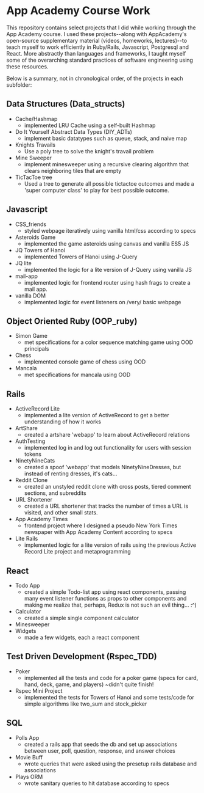 
# App Academy Course Work
This repository contains select projects that I did while working through the App Academy course. I used these projects--along with AppAcademy's open-source supplementary material (videos, homeworks, lectures)--to teach myself to work efficiently in Ruby/Rails, Javascript, Postgresql and React. More abstractly than languages and frameworks, I taught myself some of the overarching standard practices of software engineering using these resources.

Below is a summary, not in chronological order, of the projects in each subfolder:

## Data Structures (Data_structs)
 * Cache/Hashmap
    * implemented LRU Cache using a self-built Hashmap
 * Do It Yourself Abstract Data Types (DIY_ADTs)
    * implement basic datatypes such as queue, stack, and naive map
 * Knights Travails
    * Use a poly tree to solve the knight's travail problem
 * Mine Sweeper
    * implement minesweeper using a recursive clearing algorithm that clears neighboring tiles that are empty
 * TicTacToe tree
    * Used a tree to generate all possible tictactoe outcomes and made a 'super computer class' to play for best possible outcome.

## Javascript
* CSS_friends
    * styled webpage iteratively using vanilla html/css according to specs
* Asteroids Game
    * implemented the game asteroids using canvas and vanilla ES5 JS
* JQ Towers of Hanoi
    * implemented Towers of Hanoi using J-Query
* JQ lite
    * implemented the logic for a lite version of J-Query using vanilla JS 
* mail-app
    * implemented logic for frontend router using hash frags to create a mail app. 
* vanilla DOM
    * implemented logic for event listeners on /very/ basic webpage


## Object Oriented Ruby (OOP_ruby)
* Simon Game
    * met specifications for a color sequence matching game using OOD principals
* Chess
    * implemented console game of chess using OOD
* Mancala
    * met specifications for mancala using OOD

## Rails
* ActiveRecord Lite
    * implemented a lite version of ActiveRecord to get a better understanding of how it works
* ArtShare
    * created a artshare 'webapp' to learn about ActiveRecord relations
* AuthTesting
    * implemented log in and log out functionality for users with session tokens
* NinetyNineCats
    * created a spoof 'webapp' that models NinetyNineDresses, but instead of renting dresses, it's cats...
* Reddit Clone
    * created an unstyled reddit clone with cross posts, tiered comment sections, and subreddits
* URL Shortener
    * created a URL shortener that tracks the number of times a URL is visited, and other small stats.
* App Academy Times
    * frontend project where I designed a pseudo New York Times newspaper with App Academy Content according to specs
* Lite Rails
    * implemented logic for a lite version of rails using the previous Active Record Lite project and metaprogramming 

## React
* Todo App
    * created a simple Todo-list app using react components, passing many event listener functions as props to other components and making me realize that, perhaps, Redux is not such an evil thing... :^)
* Calculator
    * created a simple single component calculator 
* Minesweeper
* Widgets
    * made a few widgets, each a react component

## Test Driven Development (Rspec_TDD)
* Poker
    * implemented all the tests and code for a poker game (specs for card, hand, deck, game, and players) ~didn't quite finish! 
* Rspec Mini Project
    * implemented the tests for Towers of Hanoi and some tests/code for simple algorithms like two_sum and stock_picker


## SQL
* Polls App
    * created a rails app that seeds the db and set up associations between user, poll, question, response, and answer choices
* Movie Buff
    * wrote queries that were asked using the presetup rails database and associations
* Plays ORM
    * wrote sanitary queries to hit database according to specs
